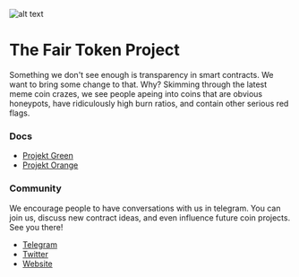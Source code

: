 ![alt text](https://public.fairtokenproject.com/mascot_256.png)

# The Fair Token Project

Something we don't see enough is transparency in smart contracts. We want to bring some change to that. Why? Skimming through the latest meme coin crazes, we see people apeing into coins that are obvious honeypots, have ridiculously high burn ratios, and contain other serious red flags. 

### Docs

* [Projekt Green](docs/green.md)
* [Projekt Orange](docs/orange.md)


### Community

We encourage people to have conversations with us in telegram. You can join us, discuss new contract ideas, and even influence future coin projects. See you there!
 
* [Telegram](https://t.me/fairtokenproject)
* [Twitter](https://twitter.com/token_project)
* [Website](https://fairtokenproject.com)
